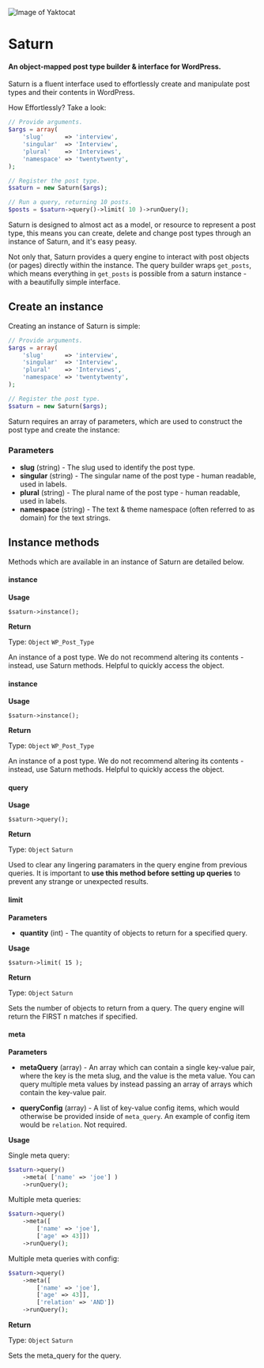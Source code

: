 
![Image of Yaktocat](https://joemoses.dev/saturn-logo.png)
# Saturn 
#### An object-mapped post type builder &amp; interface for WordPress.

Saturn is a fluent interface used to effortlessly create and manipulate post types and their contents in WordPress.

How Effortlessly? Take a look:

```php
// Provide arguments.
$args = array(
    'slug'      => 'interview',
    'singular'  => 'Interview',
    'plural'    => 'Interviews',
    'namespace' => 'twentytwenty',
);

// Register the post type.
$saturn = new Saturn($args);

// Run a query, returning 10 posts.
$posts = $saturn->query()->limit( 10 )->runQuery();
```

Saturn is designed to almost act as a model, or resource to represent a post type, this means you can create,
 delete and change post types through an instance of Saturn, and it's easy peasy.
 
Not only that, Saturn provides a query engine to interact with post objects (or pages) directly within the instance. 
The query builder wraps `get_posts`, which means everything in `get_posts` is possible from a saturn instance - with 
a beautifully simple interface. 

## Create an instance
Creating an instance of Saturn is simple:
```php
// Provide arguments.
$args = array(
    'slug'      => 'interview',
    'singular'  => 'Interview',
    'plural'    => 'Interviews',
    'namespace' => 'twentytwenty',
);

// Register the post type.
$saturn = new Saturn($args);
```

Saturn requires an array of parameters, which are used to construct the post type and create the instance:

### Parameters
- **slug** (string) - The slug used to identify the post type.
- **singular**  (string) - The singular name of the post type - human readable, used in labels.
- **plural**  (string) - The plural name of the post type - human readable, used in labels.
- **namespace** (string) - The text & theme namespace (often referred to as domain) for the text strings.

## Instance methods
Methods which are available in an instance of Saturn are detailed below.

#### instance

**Usage** 

`$saturn->instance();`

**Return** 

Type: `Object` `WP_Post_Type`

An instance of a post type. We do not recommend altering its contents - instead, use Saturn methods. Helpful to quickly 
access the object.


#### instance

**Usage** 

`$saturn->instance();`

**Return** 

Type: `Object` `WP_Post_Type`

An instance of a post type. We do not recommend altering its contents - instead, use Saturn methods. Helpful to quickly 
access the object.

#### query

**Usage** 

`$saturn->query();`

**Return** 

Type: `Object` `Saturn`

Used to clear any lingering paramaters in the query engine from previous queries. It is important to **use this method
before setting up queries** to prevent any strange or unexpected results.

#### limit

**Parameters** 
- **quantity** (int) - The quantity of objects to return for a specified query.

**Usage** 

`$saturn->limit( 15 );`

**Return** 

Type: `Object` `Saturn`

Sets the number of objects to return from a query. The query engine will return the FIRST n matches if specified.


#### meta

**Parameters** 
- **metaQuery** (array) - An array which can contain a single key-value pair, where the key is the meta slug, and the 
value is the meta value. You can query multiple meta values by instead passing an array of arrays which contain the 
key-value pair.

- **queryConfig** (array) - A list of key-value config items, which would otherwise be provided inside of `meta_query`.
An example of config item would be `relation`. Not required.

**Usage** 

Single meta query:
```php
$saturn->query()
    ->meta( ['name' => 'joe'] )
    ->runQuery();
```


Multiple meta queries:
```php
$saturn->query()
    ->meta([
        ['name' => 'joe'],
        ['age' => 43]])
    ->runQuery();
```

Multiple meta queries with config:
```php
$saturn->query()
    ->meta([
        ['name' => 'joe'],
        ['age' => 43]],
        ['relation' => 'AND'])
    ->runQuery();
```

**Return** 

Type: `Object` `Saturn`

Sets the meta_query for the query.